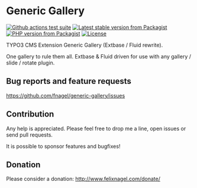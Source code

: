 Generic Gallery
===============

[![Github actions test suite](https://img.shields.io/github/actions/workflow/status/fnagel/generic-gallery/test.yml?branch=master)](https://github.com/fnagel/generic-gallery/actions)
[![Latest stable version from Packagist](https://img.shields.io/packagist/v/felixnagel/generic-gallery)](https://packagist.org/packages/felixnagel/generic-gallery)
[![PHP version from Packagist](https://img.shields.io/packagist/php-v/felixnagel/generic-gallery)](https://github.com/fnagel/generic-gallery/blob/master/composer.json)
[![License](https://img.shields.io/packagist/l/felixnagel/generic-gallery)](https://github.com/fnagel/generic-gallery/blob/master/LICENSE.txt)


TYPO3 CMS Extension Generic Gallery (Extbase / Fluid rewrite).

One gallery to rule them all. Extbase & Fluid driven for use with any gallery / slide / rotate plugin.


Bug reports and feature requests
--------------------------------

https://github.com/fnagel/generic-gallery/issues


Contribution
------------

Any help is appreciated. Please feel free to drop me a line, open issues or send pull requests.

It is possible to sponsor features and bugfixes!


Donation
--------

Please consider a donation: http://www.felixnagel.com/donate/
